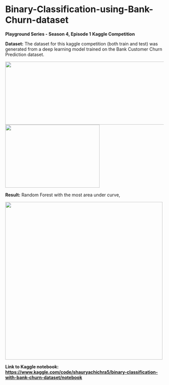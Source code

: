 # Binary-Classification-using-Bank-Churn-dataset
**Playground Series - Season 4, Episode 1**
**Kaggle Competition**

**Dataset:**
The dataset for this kaggle competition (both train and test) was generated from a deep learning model trained on the Bank Customer Churn Prediction dataset.

<img src="https://github.com/ShauryaChichra/Binary-Classification-using-Bank-Churn-dataset/assets/98745979/85e75ea0-8ff6-4a4c-b103-cee7490fde8b" width="600" height="200" />
<img src="https://github.com/ShauryaChichra/Binary-Classification-using-Bank-Churn-dataset/assets/98745979/d59cfb5e-cf1a-4136-95ff-68386c4e77aa" width="300" height="200" />

**Result:**
Random Forest with the most area under curve,

<img src="https://github.com/ShauryaChichra/Binary-Classification-using-Bank-Churn-dataset/assets/98745979/17787f51-7e84-4bc5-a9dd-63c13c551c23" width="500" height="500" />


**Link to Kaggle notebook: https://www.kaggle.com/code/shauryachichra5/binary-classification-with-bank-churn-dataset/notebook**
